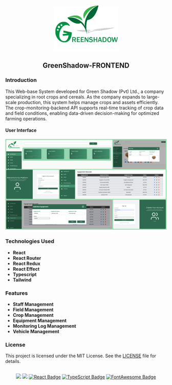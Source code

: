 <div align="center">
  <img src="src/assets/main-logo.png" alt="Green Shadow Logo" width="200" style="margin-top: 50px" />
<h2>GreenShadow-FRONTEND</h2>
</div>

### Introduction
This Web-base System developed for Green Shadow (Pvt) Ltd., a company specializing in root crops and cereals. As the company expands to large-scale production, this system helps manage crops and assets efficiently. The crop-monitoring-backend API supports real-time tracking of crop data and field conditions, enabling data-driven decision-making for optimized farming operations.



#### User Interface

<div>
  <img src="src/assets/collage-ui.png" alt="collage-ui" width="auto" height="auto">
</div>

### Technologies Used
- **React**
- **React Router**
- **React Redux**
- **React Effect**
- **Typescript**
- **Tailwind**

### Features
- **Staff Management**
- **Field Management**
- **Crop Management**
- **Equipment Management**
- **Monitoring Log Management**
- **Vehicle Management**

### License

This project is licensed under the MIT License. See the [LICENSE](LICENSE) file for details.


##
<div align="center">
<a href="https://github.com/yasith-chathuranga" target="_blank"><img src = "https://img.shields.io/badge/GitHub-100000?style=for-the-badge&logo=github&logoColor=white"></a>
<a href="https://git-scm.com/" target="_blank"><img src = "https://img.shields.io/badge/Git-100000?style=for-the-badge&logo=git&logoColor=white"></a>
<a href="https://reactjs.org/" target="_blank"><img src="https://img.shields.io/badge/React-100000?style=for-the-badge&logo=react&logoColor=white" alt="React Badge" /></a>
<a href="https://www.typescriptlang.org/" target="_blank"><img src="https://img.shields.io/badge/TypeScript-100000?style=for-the-badge&logo=typescript&logoColor=white" alt="TypeScript Badge" /></a>
<a href="https://fontawesome.com/" target="_blank"><img src="https://img.shields.io/badge/FontAwesome-100000?style=for-the-badge&logo=font-awesome&logoColor=white" alt="FontAwesome Badge" /></a>

</div>
